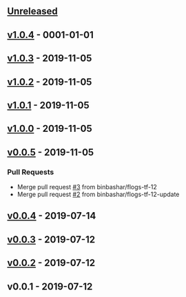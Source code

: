 <a name="unreleased"></a>
## [Unreleased]


<a name="v1.0.4"></a>
## [v1.0.4] - 0001-01-01

<a name="v1.0.3"></a>
## [v1.0.3] - 2019-11-05

<a name="v1.0.2"></a>
## [v1.0.2] - 2019-11-05

<a name="v1.0.1"></a>
## [v1.0.1] - 2019-11-05

<a name="v1.0.0"></a>
## [v1.0.0] - 2019-11-05

<a name="v0.0.5"></a>
## [v0.0.5] - 2019-11-05
### Pull Requests
- Merge pull request [#3](https://github.com/binbashar/terraform-aws-vpc-flowlogs/issues/3) from binbashar/flogs-tf-12
- Merge pull request [#2](https://github.com/binbashar/terraform-aws-vpc-flowlogs/issues/2) from binbashar/flogs-tf-12-update


<a name="v0.0.4"></a>
## [v0.0.4] - 2019-07-14

<a name="v0.0.3"></a>
## [v0.0.3] - 2019-07-12

<a name="v0.0.2"></a>
## [v0.0.2] - 2019-07-12

<a name="v0.0.1"></a>
## v0.0.1 - 2019-07-12

[Unreleased]: https://github.com/binbashar/terraform-aws-vpc-flowlogs/compare/v1.0.4...HEAD
[v1.0.4]: https://github.com/binbashar/terraform-aws-vpc-flowlogs/compare/v1.0.3...v1.0.4
[v1.0.3]: https://github.com/binbashar/terraform-aws-vpc-flowlogs/compare/v1.0.2...v1.0.3
[v1.0.2]: https://github.com/binbashar/terraform-aws-vpc-flowlogs/compare/v1.0.1...v1.0.2
[v1.0.1]: https://github.com/binbashar/terraform-aws-vpc-flowlogs/compare/v1.0.0...v1.0.1
[v1.0.0]: https://github.com/binbashar/terraform-aws-vpc-flowlogs/compare/v0.0.5...v1.0.0
[v0.0.5]: https://github.com/binbashar/terraform-aws-vpc-flowlogs/compare/v0.0.4...v0.0.5
[v0.0.4]: https://github.com/binbashar/terraform-aws-vpc-flowlogs/compare/v0.0.3...v0.0.4
[v0.0.3]: https://github.com/binbashar/terraform-aws-vpc-flowlogs/compare/v0.0.2...v0.0.3
[v0.0.2]: https://github.com/binbashar/terraform-aws-vpc-flowlogs/compare/v0.0.1...v0.0.2
